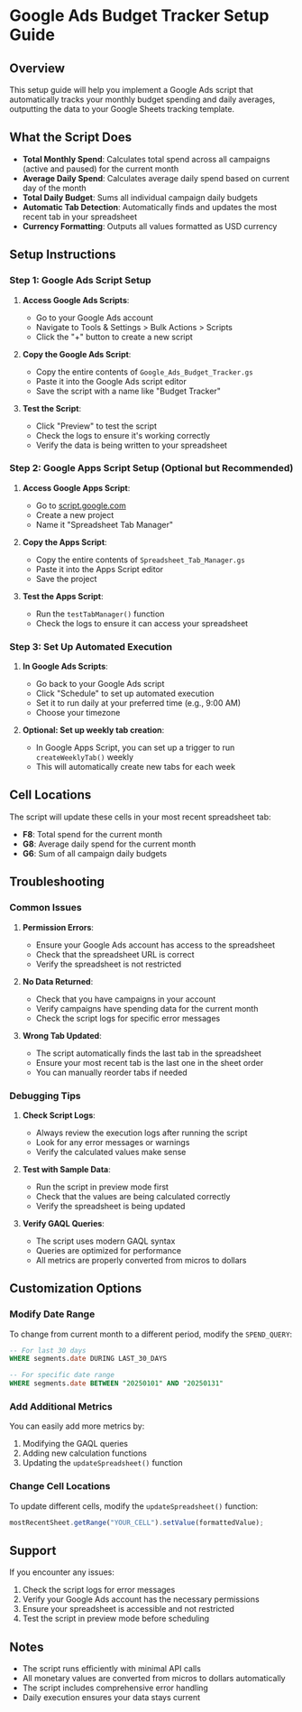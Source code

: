 # Google Ads Budget Tracker Setup Guide

## Overview
This setup guide will help you implement a Google Ads script that automatically tracks your monthly budget spending and daily averages, outputting the data to your Google Sheets tracking template.

## What the Script Does
- **Total Monthly Spend**: Calculates total spend across all campaigns (active and paused) for the current month
- **Average Daily Spend**: Calculates average daily spend based on current day of the month
- **Total Daily Budget**: Sums all individual campaign daily budgets
- **Automatic Tab Detection**: Automatically finds and updates the most recent tab in your spreadsheet
- **Currency Formatting**: Outputs all values formatted as USD currency

## Setup Instructions

### Step 1: Google Ads Script Setup

1. **Access Google Ads Scripts**:
   - Go to your Google Ads account
   - Navigate to Tools & Settings > Bulk Actions > Scripts
   - Click the "+" button to create a new script

2. **Copy the Google Ads Script**:
   - Copy the entire contents of `Google_Ads_Budget_Tracker.gs`
   - Paste it into the Google Ads script editor
   - Save the script with a name like "Budget Tracker"

3. **Test the Script**:
   - Click "Preview" to test the script
   - Check the logs to ensure it's working correctly
   - Verify the data is being written to your spreadsheet

### Step 2: Google Apps Script Setup (Optional but Recommended)

1. **Access Google Apps Script**:
   - Go to [script.google.com](https://script.google.com)
   - Create a new project
   - Name it "Spreadsheet Tab Manager"

2. **Copy the Apps Script**:
   - Copy the entire contents of `Spreadsheet_Tab_Manager.gs`
   - Paste it into the Apps Script editor
   - Save the project

3. **Test the Apps Script**:
   - Run the `testTabManager()` function
   - Check the logs to ensure it can access your spreadsheet

### Step 3: Set Up Automated Execution

1. **In Google Ads Scripts**:
   - Go back to your Google Ads script
   - Click "Schedule" to set up automated execution
   - Set it to run daily at your preferred time (e.g., 9:00 AM)
   - Choose your timezone

2. **Optional: Set up weekly tab creation**:
   - In Google Apps Script, you can set up a trigger to run `createWeeklyTab()` weekly
   - This will automatically create new tabs for each week

## Cell Locations
The script will update these cells in your most recent spreadsheet tab:
- **F8**: Total spend for the current month
- **G8**: Average daily spend for the current month  
- **G6**: Sum of all campaign daily budgets

## Troubleshooting

### Common Issues

1. **Permission Errors**:
   - Ensure your Google Ads account has access to the spreadsheet
   - Check that the spreadsheet URL is correct
   - Verify the spreadsheet is not restricted

2. **No Data Returned**:
   - Check that you have campaigns in your account
   - Verify campaigns have spending data for the current month
   - Check the script logs for specific error messages

3. **Wrong Tab Updated**:
   - The script automatically finds the last tab in the spreadsheet
   - Ensure your most recent tab is the last one in the sheet order
   - You can manually reorder tabs if needed

### Debugging Tips

1. **Check Script Logs**:
   - Always review the execution logs after running the script
   - Look for any error messages or warnings
   - Verify the calculated values make sense

2. **Test with Sample Data**:
   - Run the script in preview mode first
   - Check that the values are being calculated correctly
   - Verify the spreadsheet is being updated

3. **Verify GAQL Queries**:
   - The script uses modern GAQL syntax
   - Queries are optimized for performance
   - All metrics are properly converted from micros to dollars

## Customization Options

### Modify Date Range
To change from current month to a different period, modify the `SPEND_QUERY`:
```sql
-- For last 30 days
WHERE segments.date DURING LAST_30_DAYS

-- For specific date range
WHERE segments.date BETWEEN "20250101" AND "20250131"
```

### Add Additional Metrics
You can easily add more metrics by:
1. Modifying the GAQL queries
2. Adding new calculation functions
3. Updating the `updateSpreadsheet()` function

### Change Cell Locations
To update different cells, modify the `updateSpreadsheet()` function:
```javascript
mostRecentSheet.getRange("YOUR_CELL").setValue(formattedValue);
```

## Support
If you encounter any issues:
1. Check the script logs for error messages
2. Verify your Google Ads account has the necessary permissions
3. Ensure your spreadsheet is accessible and not restricted
4. Test the script in preview mode before scheduling

## Notes
- The script runs efficiently with minimal API calls
- All monetary values are converted from micros to dollars automatically
- The script includes comprehensive error handling
- Daily execution ensures your data stays current

